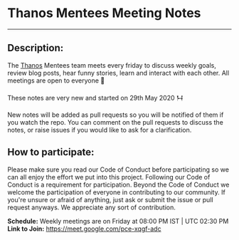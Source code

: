 # Thanos Mentees Meeting Notes
------------------------------

## Description:

The [Thanos](https://github.com/thanos-io/thanos/) Mentees team meets every friday to discuss weekly goals, review blog posts, hear funny stories, learn and interact with each other. All meetings are open to everyone 🤗

These notes are very new and started on 29th May 2020 𒀂

New notes will be added as pull requests so you will be notified of them if you watch the repo.
You can comment on the pull requests to discuss the notes, or raise issues if you would like to ask for a clarification.


## How to participate:

Please make sure you read our Code of Conduct before participating so we can all enjoy the effort we put into this project. Following our Code of Conduct is a requirement for participation. Beyond the Code of Conduct we welcome the participation of everyone in contributing to our community. If you're unsure or afraid of anything, just ask or submit the issue or pull request anyways. We appreciate any sort of contribution.

**Schedule:** Weekly meetings are on Friday at 08:00 PM IST | UTC 02:30 PM <br>
**Link to Join:** https://meet.google.com/pce-xqgf-adc <br>
